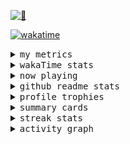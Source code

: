 [![🐙](https://hits.seeyoufarm.com/api/count/incr/badge.svg?url=https%3A%2F%2Fgithub.com%2Fktnkk%2Fhit-counter&count_bg=%23070707&title_bg=%23070707&icon=&icon_color=%23E7E7E7&title=visitors&edge_flat=true)](https://hits.seeyoufarm.com)

[![wakatime](https://wakatime.com/badge/user/43ee8060-219a-4cc8-b7a0-9a681ab5a8a7.svg)](https://wakatime.com/@43ee8060-219a-4cc8-b7a0-9a681ab5a8a7)

<details>
  <summary> <samp>my metrics</samp></summary>
  
  <br>
  
 ![🐳](https://github.com/kkhys/kkhys/blob/main/github-metrics.svg)
  
  ***
</details>

<details>
  <summary> <samp>wakaTime stats</samp></summary>
  
  <br>
  
<!--START_SECTION:waka-->
![Code Time](http://img.shields.io/badge/Code%20Time-1%2C632%20hrs%2029%20mins-blue)

**🐱 My GitHub Data** 

> 📦 4.9 MB Used in GitHub's Storage 
 > 
> 🏆 966 Contributions in the Year 2023
 > 
> 💼 Opted to Hire
 > 
> 📜 6 Public Repositories 
 > 
> 🔑 22 Private Repositories 
 > 
**I'm an Early 🐤** 

```text
🌞 Morning                4273 commits        ██████████░░░░░░░░░░░░░░░   38.19 % 
🌆 Daytime                2449 commits        █████░░░░░░░░░░░░░░░░░░░░   21.89 % 
🌃 Evening                3370 commits        ████████░░░░░░░░░░░░░░░░░   30.12 % 
🌙 Night                  1098 commits        ██░░░░░░░░░░░░░░░░░░░░░░░   09.81 % 
```
📅 **I'm Most Productive on Monday** 

```text
Monday                   1882 commits        ████░░░░░░░░░░░░░░░░░░░░░   16.82 % 
Tuesday                  1675 commits        ████░░░░░░░░░░░░░░░░░░░░░   14.97 % 
Wednesday                1704 commits        ████░░░░░░░░░░░░░░░░░░░░░   15.23 % 
Thursday                 1595 commits        ████░░░░░░░░░░░░░░░░░░░░░   14.25 % 
Friday                   1584 commits        ████░░░░░░░░░░░░░░░░░░░░░   14.16 % 
Saturday                 1363 commits        ███░░░░░░░░░░░░░░░░░░░░░░   12.18 % 
Sunday                   1387 commits        ███░░░░░░░░░░░░░░░░░░░░░░   12.39 % 
```


📊 **This Week I Spent My Time On** 

```text
🕑︎ Time Zone: Asia/Tokyo

💬 Programming Languages: 
Other                    31 hrs 49 mins      █████████████████░░░░░░░░   66.59 % 
Java                     8 hrs 3 mins        ████░░░░░░░░░░░░░░░░░░░░░   16.86 % 
TypeScript               3 hrs 17 mins       ██░░░░░░░░░░░░░░░░░░░░░░░   06.89 % 
JSON                     59 mins             █░░░░░░░░░░░░░░░░░░░░░░░░   02.08 % 
SQL                      50 mins             ░░░░░░░░░░░░░░░░░░░░░░░░░   01.77 % 

🔥 Editors: 
Chrome                   31 hrs 49 mins      █████████████████░░░░░░░░   66.59 % 
IntelliJ                 10 hrs 34 mins      ██████░░░░░░░░░░░░░░░░░░░   22.11 % 
WebStorm                 5 hrs 13 mins       ███░░░░░░░░░░░░░░░░░░░░░░   10.94 % 
RubyMine                 10 mins             ░░░░░░░░░░░░░░░░░░░░░░░░░   00.36 % 

💻 Operating System: 
Mac                      47 hrs 47 mins      █████████████████████████   100.00 % 
```


 Last Updated on 2023/10/09 18:36:50 UTC
<!--END_SECTION:waka-->
  
  ***
</details>


<details>
  <summary> <samp>now playing</samp></summary>
  
  <br>
 
 [![🐟](https://spotify-github-profile.vercel.app/api/view?uid=31ryofms4dnv7mrohhepo4c4zgqu&cover_image=true&theme=default&show_offline=false&background_color=121212&bar_color=53b14f&bar_color_cover=false)](https://open.spotify.com/user/31ryofms4dnv7mrohhepo4c4zgqu)
  
  ***
</details>

<details>
  <summary> <samp>github readme stats</samp></summary>
  
  <br>
  
 <p align="left"> 
  <img alt="🐠" src="https://github-readme-stats.vercel.app/api?username=kkhys&count_private=true&show_icons=true&theme=dark&include_all_commits=true" />
  <img alt="🐟" src="https://github-readme-stats.vercel.app/api/top-langs/?username=kkhys&layout=compact&theme=dark&langs_count=10&hide=HTML,CSS,SCSS" />
</p>
  
  ***
</details>

<details>
  <summary> <samp>profile trophies</samp></summary>
  
  <br>
  
  [![🐬](https://github-profile-trophy.vercel.app/?username=kkhys&rank=SECRET,SSS,SS,S,AAA,AA,A&theme=darkhub&row=1&margin-w=10&no-bg=true)](https://github.com/ryo-ma/github-profile-trophy)
  
  ***
</details>

<details>
  <summary> <samp>summary cards</samp></summary>
  
  <br>
  
  ![🐋](https://github-profile-summary-cards.vercel.app/api/cards/profile-details?username=kkhys&theme=github_dark)
  ![🦑](https://github-profile-summary-cards.vercel.app/api/cards/repos-per-language?username=kkhys&theme=github_dark)
  ![🦭](https://github-profile-summary-cards.vercel.app/api/cards/most-commit-language?username=kkhys&theme=github_dark)
  ![🦀](https://github-profile-summary-cards.vercel.app/api/cards/stats?username=kkhys&theme=github_dark)
  ![🦈](https://github-profile-summary-cards.vercel.app/api/cards/productive-time?username=kkhys&theme=github_dark)
  
  ***
</details>

<details>
  <summary> <samp>streak stats</samp></summary>
  
  <br>
  
  [![🐠](http://github-readme-streak-stats.herokuapp.com?user=kkhys&theme=dark)](https://git.io/streak-stats)
  
  ***
</details>

<details>
  <summary> <samp>activity graph</samp></summary>
  
  <br>
  
  [![🐡](https://github-readme-activity-graph.cyclic.app/graph?username=kkhys&theme=xcode)](https://github.com/ashutosh00710/github-readme-activity-graph)
  
  ***
</details>
